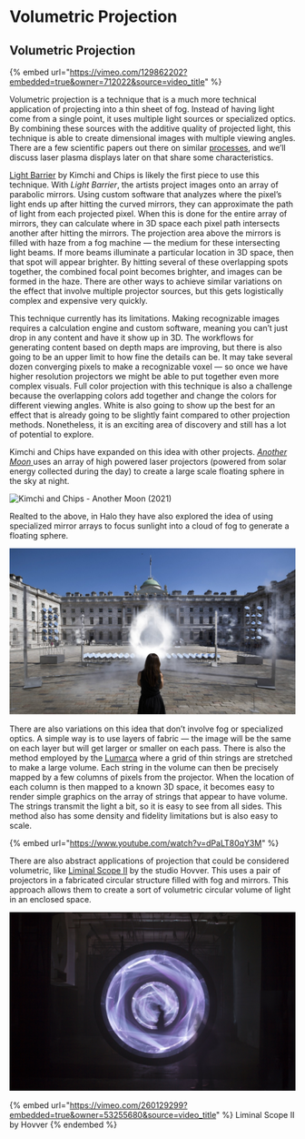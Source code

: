 # Volumetric Projection

## Volumetric Projection <a href="#ca28" id="ca28"></a>

{% embed url="https://vimeo.com/129862202?embedded=true&owner=712022&source=video_title" %}

Volumetric projection is a technique that is a much more technical application of projecting into a thin sheet of fog. Instead of having light come from a single point, it uses multiple light sources or specialized optics. By combining these sources with the additive quality of projected light, this technique is able to create dimensional images with multiple viewing angles. There are a few scientific papers out there on similar [processes](http://mrl.nyu.edu/\~perlin/holodust/), and we’ll discuss laser plasma displays later on that share some characteristics.

[Light Barrier](http://www.kimchiandchips.com/#lightbarriersecondedition) by Kimchi and Chips is likely the first piece to use this technique. With _Light Barrier_, the artists project images onto an array of parabolic mirrors. Using custom software that analyzes where the pixel’s light ends up after hitting the curved mirrors, they can approximate the path of light from each projected pixel. When this is done for the entire array of mirrors, they can calculate where in 3D space each pixel path intersects another after hitting the mirrors. The projection area above the mirrors is filled with haze from a fog machine — the medium for these intersecting light beams. If more beams illuminate a particular location in 3D space, then that spot will appear brighter. By hitting several of these overlapping spots together, the combined focal point becomes brighter, and images can be formed in the haze. There are other ways to achieve similar variations on the effect that involve multiple projector sources, but this gets logistically complex and expensive very quickly.

This technique currently has its limitations. Making recognizable images requires a calculation engine and custom software, meaning you can’t just drop in any content and have it show up in 3D. The workflows for generating content based on depth maps are improving, but there is also going to be an upper limit to how fine the details can be. It may take several dozen converging pixels to make a recognizable voxel — so once we have higher resolution projectors we might be able to put together even more complex visuals. Full color projection with this technique is also a challenge because the overlapping colors add together and change the colors for different viewing angles. White is also going to show up the best for an effect that is already going to be slightly faint compared to other projection methods. Nonetheless, it is an exciting area of discovery and still has a lot of potential to explore.

Kimchi and Chips have expanded on this idea with other projects. [_Another Moon_ ](https://www.kimchiandchips.com/works/anothermoon/)uses an array of high powered laser projectors (powered from solar energy collected during the day) to create a large scale floating sphere in the sky at night.

![Kimchi and Chips - Another Moon (2021)](../.gitbook/assets/Another\_moon.jpeg)

Realted to the above, in Halo they have also explored the idea of using specialized mirror arrays to focus sunlight into a cloud of fog to generate a floating sphere.

![Kimchi and Chips - Halo (2018)](../.gitbook/assets/Halo.jpeg)

There are also variations on this idea that don’t involve fog or specialized optics. A simple way is to use layers of fabric — the image will be the same on each layer but will get larger or smaller on each pass. There is also the method employed by the [Lumarca](https://www.albert-hwang.com/lumarca) where a grid of thin strings are stretched to make a large volume. Each string in the volume can then be precisely mapped by a few columns of pixels from the projector. When the location of each column is then mapped to a known 3D space, it becomes easy to render simple graphics on the array of strings that appear to have volume. The strings transmit the light a bit, so it is easy to see from all sides. This method also has some density and fidelity limitations but is also easy to scale.

{% embed url="https://www.youtube.com/watch?v=dPaLT80qY3M" %}

There are also abstract applications of projection that could be considered volumetric, like [Liminal Scope II](https://www.chrislunney.com/liminal-scope-ii) by the studio Hovver. This uses a pair of projectors in a fabricated circular structure filled with fog and mirrors. This approach allows them to create a sort of volumetric circular volume of light in an enclosed space.

![Liminal Scope II by Hovver](../.gitbook/assets/liminal+scope+final+image+1+DFN+trimmed.jpg)

{% embed url="https://vimeo.com/260129299?embedded=true&owner=53255680&source=video_title" %}
Liminal Scope II by Hovver
{% endembed %}
